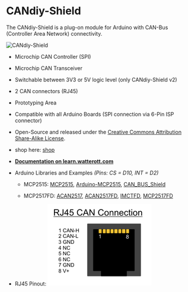 # CANdiy-Shield
The CANdiy-Shield is a plug-on module for Arduino with CAN-Bus (Controller Area Network) connectivity.

![CANdiy-Shield](https://github.com/watterott/CANdiy-Shield/raw/master/hardware/CANdiy-Shield_v13.jpg)

* Microchip CAN Controller (SPI)
* Microchip CAN Transceiver
* Switchable between 3V3 or 5V logic level (only CANdiy-Shield v2)
* 2 CAN connectors (RJ45)
* Prototyping Area
* Compatible with all Arduino Boards (SPI connection via 6-Pin ISP connector)
* Open-Source and released under the [Creative Commons Attribution Share-Alike License](https://creativecommons.org/licenses/by-sa/4.0/).
* shop here: [shop](https://shop.watterott.com/CANdiy-Shield-V2-CAN-Bus-Shield)
* **[Documentation on learn.watterott.com](https://learn.watterott.com/shields/candiy-shield/)**

  
* Arduino Libraries and Examples *(Pins: CS = D10, INT = D2)*  
  - MCP2515: [MCP2515](<https://learn.watterott.com/arduino/watterott-libs/>), [Arduino-MCP2515](<https://github.com/autowp/arduino-mcp2515>), [CAN\_BUS\_Shield](<https://github.com/Seeed-Studio/CAN_BUS_Shield>)  
  - MCP2517FD: [ACAN2517](<https://github.com/pierremolinaro/acan2517>), [ACAN2517FD](<https://github.com/pierremolinaro/acan2517FD>), [IMCTFD](<https://github.com/tonton81/IMCTFD>), [MCP2517FD](<https://github.com/SalahEddineBOURAGBA/MCP2517FD>)

    <!-- -->

- RJ45 Pinout: ![RJ45 Pinout](<pics/can_rj45.png>)

<!-- -->

